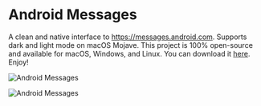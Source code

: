 # Android Messages

A clean and native interface to https://messages.android.com. Supports dark and light mode on macOS Mojave. This project is 100% open-source and available for macOS, Windows, and Linux. You can download it [here](https://github.com/nparsons08/android-messages/releases/tag/v1.0.0). Enjoy!

![Android Messages](https://i.imgur.com/O3H5NWh.png)

![Android Messages](https://i.imgur.com/UUsxiqv.png)
